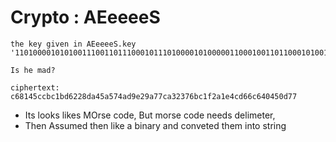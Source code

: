 # Crypto : AEeeeeS

```
the key given in AEeeeeS.key
'110100001010100111001101110001011101000010100000110001001101100010100101100010011110010111010001100101011010110110010101111001'

Is he mad?

ciphertext:
c68145ccbc1bd6228da45a574ad9e29a77ca32376bc1f2a1e4cd66c640450d77
```
* Its looks likes MOrse code, But morse code needs delimeter,
* Then Assumed then like a binary and conveted them into string
